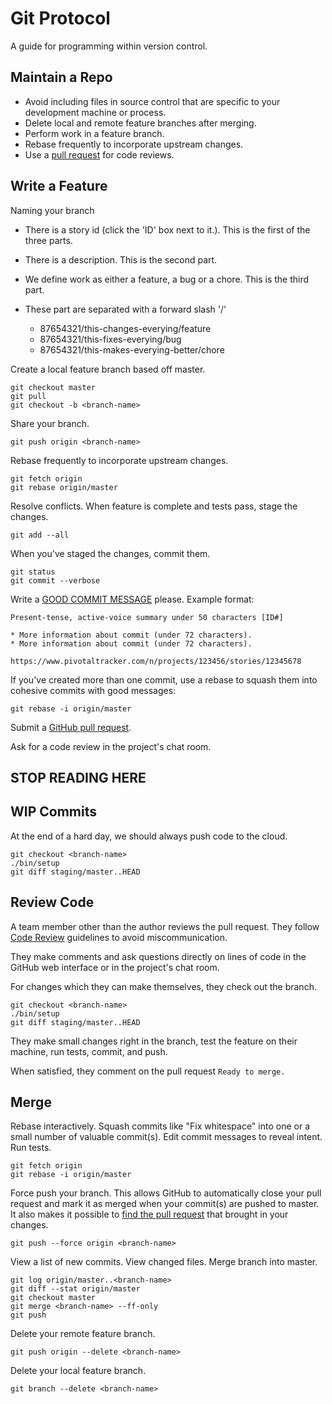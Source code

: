 Git Protocol
============

A guide for programming within version control.

Maintain a Repo
---------------

* Avoid including files in source control that are specific to your
  development machine or process.
* Delete local and remote feature branches after merging.
* Perform work in a feature branch.
* Rebase frequently to incorporate upstream changes.
* Use a [pull request] for code reviews.

[pull request]: https://help.github.com/articles/using-pull-requests/

Write a Feature
---------------

Naming your branch

* There is a story id (click the 'ID' box next to it.).  This is the first of the three parts.
* There is a description.  This is the second part.
* We define work as either a feature, a bug or a chore.  This is the third part.
* These part are separated with a forward slash '/'

	- 87654321/this-changes-everying/feature
	- 87654321/this-fixes-everying/bug
	- 87654321/this-makes-everying-better/chore

Create a local feature branch based off master.

    git checkout master
    git pull
    git checkout -b <branch-name>

<!--Prefix the branch name with your initials.
-->
Share your branch.

    git push origin <branch-name>



Rebase frequently to incorporate upstream changes.

    git fetch origin
    git rebase origin/master

Resolve conflicts. When feature is complete and tests pass, stage the changes.

    git add --all

When you've staged the changes, commit them.

    git status
    git commit --verbose

Write a [GOOD COMMIT MESSAGE] please. Example format:

    Present-tense, active-voice summary under 50 characters [ID#]

    * More information about commit (under 72 characters).
    * More information about commit (under 72 characters).

    https://www.pivotaltracker.com/n/projects/123456/stories/12345678

If you've created more than one commit, use a rebase to squash them into
cohesive commits with good messages:

    git rebase -i origin/master

Submit a [GitHub pull request].

Ask for a code review in the project's chat room.

[good commit message]: http://tbaggery.com/2008/04/19/a-note-about-git-commit-messages.html
[GitHub pull request]: https://help.github.com/articles/using-pull-requests/


STOP READING HERE
-----------
WIP Commits
-----------

At the end of a hard day, we should always push code to the cloud.

    git checkout <branch-name>
    ./bin/setup
    git diff staging/master..HEAD


Review Code
-----------

A team member other than the author reviews the pull request. They follow
[Code Review](/code-review) guidelines to avoid
miscommunication.

They make comments and ask questions directly on lines of code in the GitHub
web interface or in the project's chat room.

For changes which they can make themselves, they check out the branch.

    git checkout <branch-name>
    ./bin/setup
    git diff staging/master..HEAD

They make small changes right in the branch, test the feature on their machine,
run tests, commit, and push.

When satisfied, they comment on the pull request `Ready to merge.`

Merge
-----

Rebase interactively. Squash commits like "Fix whitespace" into one or a
small number of valuable commit(s). Edit commit messages to reveal intent. Run
tests.

    git fetch origin
    git rebase -i origin/master

Force push your branch. This allows GitHub to automatically close your pull
request and mark it as merged when your commit(s) are pushed to master. It also
 makes it possible to [find the pull request] that brought in your changes.

    git push --force origin <branch-name>

View a list of new commits. View changed files. Merge branch into master.

    git log origin/master..<branch-name>
    git diff --stat origin/master
    git checkout master
    git merge <branch-name> --ff-only
    git push

Delete your remote feature branch.

    git push origin --delete <branch-name>

Delete your local feature branch.

    git branch --delete <branch-name>

[find the pull request]: http://stackoverflow.com/a/17819027
